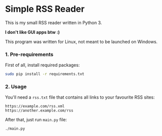 Simple RSS Reader
================

This is my small RSS reader written in Python 3.

**I don't like GUI apps btw :)**

This program was written for Linux, not meant to be launched on Windows.

### 1. Pre-requirements
First of all, install required packages:
```bash
sudo pip install -r requirements.txt
```

### 2. Usage
You'll need a `rss.txt` file that contains all links to your favourite RSS sites:
```
https://example.com/rss.xml
https://another.example.com/rss
```

After that, just run `main.py` file:
```bash
./main.py
```

